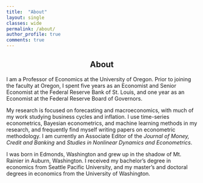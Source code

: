 ```yaml
---
title:  "About"
layout: single
classes: wide
permalink: /about/
author_profile: true
comments: true
---
```

<center>

<h2>About</h2>

</center>

I am a Professor of Economics at the University of Oregon. Prior to joining the faculty at Oregon, I spent five years as an Economist and Senior Economist at the Federal Reserve Bank of St. Louis, and one year as an Economist at the Federal Reserve Board of Governors.

My research is focused on forecasting and macroeconomics, with much of my work studying business cycles and inflation. I use time-series econometrics, Bayesian econometrics, and machine learning methods in my research, and frequently find myself writing papers on econometric methodology. I am currently an Associate Editor of the *Journal of Money, Credit and Banking* and *Studies in Nonlinear Dynamics and Econometrics*.

I was born in Edmonds, Washington and grew up in the shadow of Mt. Rainier in Auburn, Washington. I received my bachelor’s degree in economics from Seattle Pacific University, and my master’s and doctoral degrees in economics from the University of Washington.